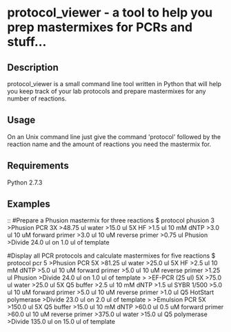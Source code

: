 protocol_viewer - a tool to help you prep mastermixes for PCRs and stuff...
===========================================================================

Description
-----------

protocol_viewer is a small command line tool written in Python that will help you keep track of your lab protocols and prepare mastermixes for any number of reactions.


Usage
-----

On an Unix command line just give the command 'protocol' followed by the reaction name and the amount of reactions you need the mastermix for.


Requirements
------------
Python 2.7.3


Examples
--------
::
#Prepare a Phusion mastermix for three reactions
    $ protocol phusion 3
    >Phusion PCR 3X
    >48.75 ul       water
    >15.0 ul        5X HF
    >1.5 ul         10 mM dNTP
    >3.0 ul         10 uM forward primer
    >3.0 ul         10 uM reverse primer
    >0.75 ul        Phusion
    >Divide 24.0 ul on 1.0 ul of template

#Display all PCR protocols and calculate mastermixes for five reactions
    $ protocol pcr 5
    >Phusion PCR 5X
    >81.25 ul       water
    >25.0 ul        5X HF
    >2.5 ul         10 mM dNTP
    >5.0 ul         10 uM forward primer
    >5.0 ul         10 uM reverse primer
    >1.25 ul        Phusion
    >Divide 24.0 ul on 1.0 ul of template
    >
    >EF-PCR (25 ul) 5X
    >75.0 ul        water
    >25.0 ul        5X Q5 buffer
    >2.5 ul         10 mM dNTP
    >1.5 ul         SYBR 1/500
    >5.0 ul         10 uM forward primer
    >5.0 ul         10 uM reverse primer
    >1.0 ul         Q5 HotStart polymerase
    >Divide 23.0 ul on 2.0 ul of template
    >
    >Emulsion PCR 5X
    >150.0 ul       5X Q5 buffer
    >15.0 ul        10 mM dNTP
    >60.0 ul        0.5 uM forward primer
    >60.0 ul        10 uM reverse primer
    >375.0 ul       water
    >15.0 ul        Q5 polymerase
    >Divide 135.0 ul on 15.0 ul of template
